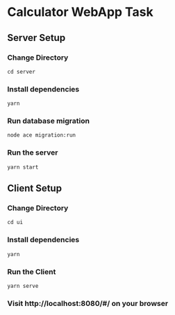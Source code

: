 # Calculator WebApp Task
## Server Setup

### Change Directory
```
cd server
```

### Install dependencies

```
yarn
```

### Run database migration

```
node ace migration:run
```

### Run the server

```
yarn start
```

## Client Setup

### Change Directory
```
cd ui
```

### Install dependencies

```
yarn
```

### Run the Client

```
yarn serve
```

### Visit http://localhost:8080/#/ on your browser
